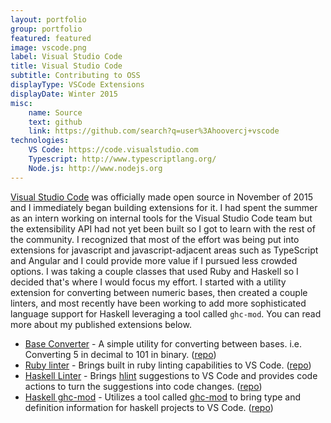 ```yaml
---
layout: portfolio
group: portfolio
featured: featured
image: vscode.png
label: Visual Studio Code
title: Visual Studio Code
subtitle: Contributing to OSS
displayType: VSCode Extensions
displayDate: Winter 2015
misc:
    name: Source
    text: github
    link: https://github.com/search?q=user%3Ahoovercj+vscode
technologies:
    VS Code: https://code.visualstudio.com
    Typescript: http://www.typescriptlang.org/
    Node.js: http://www.nodejs.org
---	
```

<!-- +++++ Projects Section +++++ -->
[Visual Studio Code](https://code.visualstudio.com) was officially made open source in November of 2015 and I immediately began building extensions for it. I had spent the summer as an intern working on internal tools for the Visual Studio Code team but the extensibility API had not yet been built so I got to learn with the rest of the community. I recognized that most of the effort was being put into extensions for javascript and javascript-adjacent areas such as TypeScript and Angular and I could provide more value if I pursued less crowded options. I was taking a couple classes that used Ruby and Haskell so I decided that's where I would focus my effort. I started with a utility extension for converting between numeric bases, then created a couple linters, and most recently have been working to add more sophisticated language support for Haskell leveraging a tool called `ghc-mod`. You can read more about my published extensions below.

- [Base Converter](https://marketplace.visualstudio.com/items/hoovercj.base-converter) - A simple utility for converting between bases. i.e. Converting 5 in decimal to 101 in binary. ([repo]())
- [Ruby linter](https://marketplace.visualstudio.com/items/hoovercj.ruby-linter) - Brings built in ruby linting capabilities to VS Code. ([repo](https://github.com/hoovercj/vscode-ruby-linter))
- [Haskell Linter](https://marketplace.visualstudio.com/items/hoovercj.haskell-linter) - Brings [hlint](https://github.com/ndmitchell/hlint#readme) suggestions to VS Code and provides code actions to turn the suggestions into code changes. ([repo](https://github.com/hoovercj/vscode-haskell-linter))
- [Haskell ghc-mod](https://marketplace.visualstudio.com/items/hoovercj.vscode-ghc-mod) - Utilizes a tool called [ghc-mod](http://www.mew.org/~kazu/proj/ghc-mod/en/) to bring type and definition information for haskell projects to VS Code. ([repo](https://github.com/hoovercj/vscode-ghc-mod))